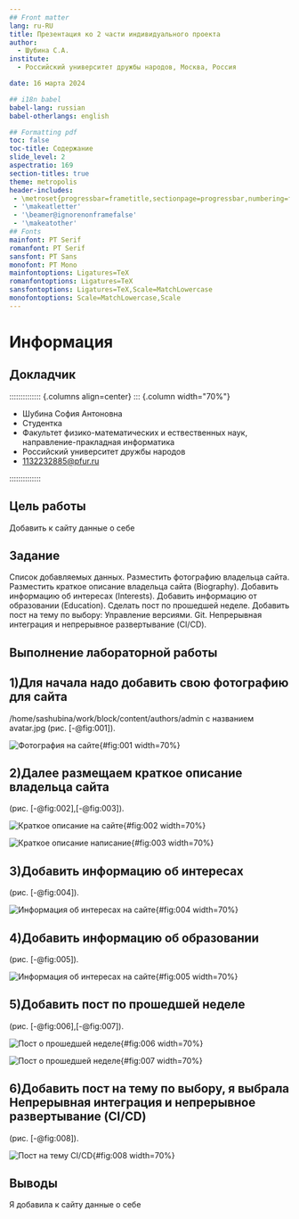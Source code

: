 ```yaml
---
## Front matter
lang: ru-RU
title: Презентация ко 2 части индивидуального проекта
author:
  - Шубина С.А.
institute:
  - Российский университет дружбы народов, Москва, Россия

date: 16 марта 2024

## i18n babel
babel-lang: russian
babel-otherlangs: english

## Formatting pdf
toc: false
toc-title: Содержание
slide_level: 2
aspectratio: 169
section-titles: true
theme: metropolis
header-includes:
 - \metroset{progressbar=frametitle,sectionpage=progressbar,numbering=fraction}
 - '\makeatletter'
 - '\beamer@ignorenonframefalse'
 - '\makeatother'
## Fonts
mainfont: PT Serif
romanfont: PT Serif
sansfont: PT Sans
monofont: PT Mono
mainfontoptions: Ligatures=TeX
romanfontoptions: Ligatures=TeX
sansfontoptions: Ligatures=TeX,Scale=MatchLowercase
monofontoptions: Scale=MatchLowercase,Scale
---
```



# Информация

## Докладчик

:::::::::::::: {.columns align=center}
::: {.column width="70%"}

  * Шубина София Антоновна
  * Студентка
  * Факультет физико-математических и ествественных наук, направление-пракладная информатика
  * Российский университет дружбы народов
  * [1132232885@pfur.ru](mailto:1132232885@pfur.ru)

::::::::::::::


## Цель работы
Добавить к сайту данные о себе 

## Задание
Список добавляемых данных.
Разместить фотографию владельца сайта.
Разместить краткое описание владельца сайта (Biography).
Добавить информацию об интересах (Interests).
Добавить информацию от образовании (Education).
Сделать пост по прошедшей неделе.
Добавить пост на тему по выбору:
Управление версиями. Git.
Непрерывная интеграция и непрерывное развертывание (CI/CD).


## Выполнение лабораторной работы
## 1)Для начала надо добавить свою фотографию для сайта
/home/sashubina/work/block/content/authors/admin
c названием avatar.jpg
 (рис. [-@fig:001]).

![Фотография на сайте](image/1.png){#fig:001 width=70%}

## 2)Далее размещаем краткое описание владельца сайта
(рис. [-@fig:002],[-@fig:003]).

![Краткое описание на сайте](image/2.png){#fig:002 width=70%}

![Краткое описание написание](image/6.png){#fig:003 width=70%}

## 3)Добавить информацию об интересах
(рис. [-@fig:004]).

![Информация об интересах на сайте ](image/2.png){#fig:004 width=70%}

## 4)Добавить информацию об образовании
(рис. [-@fig:005]).

![Информация об интересах на сайте ](image/6.png){#fig:005 width=70%}
 
## 5)Добавить пост по прошедшей неделе
(рис. [-@fig:006],[-@fig:007]).

![Пост о прошедшей неделе](image/4.png){#fig:006 width=70%}

![Пост о прошедшей неделе](image/7.png){#fig:007 width=70%}

## 6)Добавить пост на тему по выбору, я выбрала Непрерывная интеграция и непрерывное развертывание (CI/CD)
(рис. [-@fig:008]).

![Пост на тему CI/CD](image/5.png){#fig:008 width=70%}
## Выводы

Я добавила к сайту данные о себе


